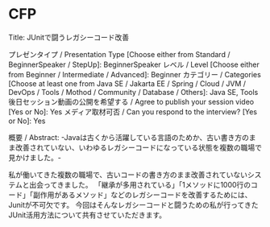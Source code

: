# CFP
Title: JUnitで闘うレガシーコード改善

プレゼンタイプ / Presentation Type [Choose either from Standard / BeginnerSpeaker / StepUp]: BeginnerSpeaker
レベル / Level [Choose either from Beginner / Intermediate / Advanced]: Beginner
カテゴリー / Categories [Choose at least one from Java SE / Jakarta EE  / Spring / Cloud / JVM / DevOps / Tools / Mothod / Community / Database / Others]: Java SE, Tools
後日セッション動画の公開を希望する / Agree to publish your session video [Yes or No]: Yes
メディア取材可否 / Can you respond to the interview? [Yes or No]: Yes

概要 / Abstract:
-Javaは古くから活躍している言語のためか、古い書き方のまま改善されていない、いわゆるレガシーコードになっている状態を複数の職場で見かけました。-

私が働いてきた複数の職場で、古いコードの書き方のまま改善されていないシステムと出会ってきました。
「継承が多用されている」「1メソッドに1000行のコード」「副作用があるメソッド」などのレガシーコードを改善するためには、Junitが不可欠です。
今回はそんなレガシーコードと闘うための私が行ってきたJUnit活用方法について共有させていただきます。




